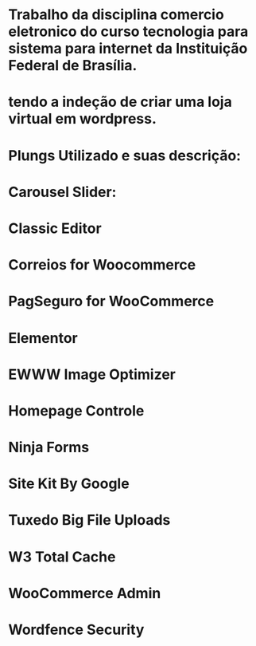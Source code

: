 # Trabalho da disciplina comercio eletronico do curso tecnologia para sistema para internet da Instituição Federal de Brasília.
# tendo a indeção de criar uma loja virtual em wordpress.
# Plungs Utilizado e suas descrição:
# Carousel Slider: 
# Classic Editor
# Correios for Woocommerce
# PagSeguro for WooCommerce
# Elementor
# EWWW Image Optimizer
# Homepage Controle
# Ninja Forms
# Site Kit By Google
# Tuxedo Big File Uploads
# W3 Total Cache
# WooCommerce Admin
# Wordfence Security
